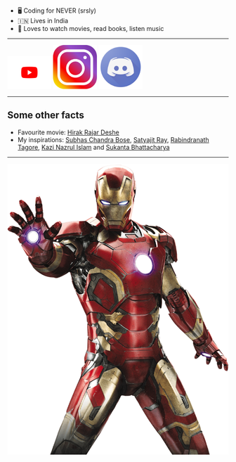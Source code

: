 - :desktop_computer: Coding for NEVER (srsly)
- :india: Lives in India
- :first_quarter_moon_with_face: Loves to watch movies, read books, listen music
---
[<img src='youtube.png' width='100'>](https://www.youtube.com/channel/UCZj5IuWb7oIkpzd6OfIczVg)
[<img src='instagram.png' width='100'>](https://www.instagram.com/it_is_ayush._)
[<img src='discord.png' width='100'>](https://discordapp.com/users/850645591251353610)

---
## Some other facts
- Favourite movie: [Hirak Rajar Deshe](https://en.wikipedia.org/wiki/Hirak_Rajar_Deshe)
- My inspirations: [Subhas Chandra Bose](https://en.wikipedia.org/wiki/Subhas_Chandra_Bose), [Satyajit Ray](https://en.wikipedia.org/wiki/Satyajit_Ray), [Rabindranath Tagore](https://en.wikipedia.org/wiki/Rabindranath_Tagore), [Kazi Nazrul Islam](https://en.wikipedia.org/wiki/Kazi_Nazrul_Islam) and [Sukanta Bhattacharya](https://en.wikipedia.org/wiki/Sukanta_Bhattacharya)
---
<img src='ironman.png'>
